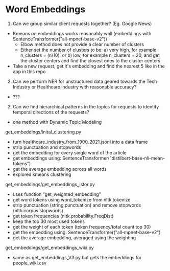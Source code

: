 # Word Embeddings

1. Can we group similar client requests together? (Eg. Google News)
- Kmeans on embeddings works reasonably well (embeddings with SentenceTransformer("all-mpnet-base-v2"))
    - Elbow method does not provide a clear number of clusters
    - Either set the number of clusters to be:
        a) very high, for example n_clusters = (n/10), or
        b) low, for example n_clusters = 20, and get the cluster centers and find the closest ones to the cluster centers
- Take a new request, get it's embedding and find the nearest 5 like in the app in this repo

2. Can we perform NER for unstructured data geared towards the Tech Industry or Healthcare industry with reasonable accuracy?
- ???

3. Can we find hierarchical patterns in the topics for requests to identify temporal directions of the requests?
- one method with Dynamic Topic Modeling



get_embeddings/inital_clustering.py
- turn healthcare_industry_from_1900_2021.jsonl into a data frame
- strip punctuation and stopwords
- get the embedding for every single word of the article
- get embeddings using: SentenceTransformer("distilbert-base-nli-mean-tokens")
- get the average embedding across all words
- explored kmeans clustering

get_embeddings/get_embeddings_jstor.py
- uses function "get_weighted_embedding"
- get word tokens using word_tokenize from nltk.tokenize
- strip punctuation (string.punctuation) and remove stopwords (nltk.corpus.stopwords)
- get token frequencies (nltk.probability.FreqDist)
- keep the top 30 most used tokens
- get the weight of each token (token frequency/total count top 30)
- get the embedding using: SentenceTransformer("all-mpnet-base-v2")
- get the average embedding, averaged using the weighting


get_embeddings/get_embeddings_wiki.py
- same as get_embeddings_V3.py but gets the embeddings for people_wiki.csv
